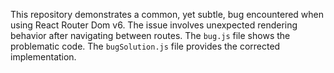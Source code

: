 This repository demonstrates a common, yet subtle, bug encountered when using React Router Dom v6.  The issue involves unexpected rendering behavior after navigating between routes.  The `bug.js` file shows the problematic code.  The `bugSolution.js` file provides the corrected implementation.